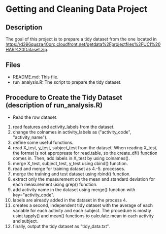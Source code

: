 Getting and Cleaning Data Project
=======================

## Description
The goal of this project is to prepare a tidy dataset from the one 
located in https://d396qusza40orc.cloudfront.net/getdata%2Fprojectfiles%2FUCI%20HAR%20Dataset.zip.

## Files
- README.md: This file.
- run_analysis.R: The script to prepare the tidy dataset.

## Procedure to Create the Tidy Dataset (description of run_analysis.R)
- Read the row dataset.
1. read features and activity_labels from the dataset.
2. change the colnames in activity_labels as ("activity_code", "activity_name").
3. define some useful functions.
4. read X_test, y_test, subject_test from the dataset. When reading X_test, the format is not appropreate for 
  read.table, so the create_df() function comes in. Then, add labels in X_test by using colnames().
5. merge X_test, subject_test, y_test using cbind() function.
6. read and merge for training dataset as 4.-5. processes.
7. merge the training and test dataset using rbind() function.
8. extract only the measurement on the mean and standard deviation for each measurement 
  using grep() function.
9. add activity name in the dataset using merge() function with key="activity_code".
10. labels are already added in the dataset in the process 4.
11. creates a second, independent tidy dataset with the average of each variable for each activity and each subject.
  The procedure is mostly usint tapply() and mean() functions to calculate mean in each activity and subject.
12. finally, output the tidy dataset as "tidy_data.txt".



